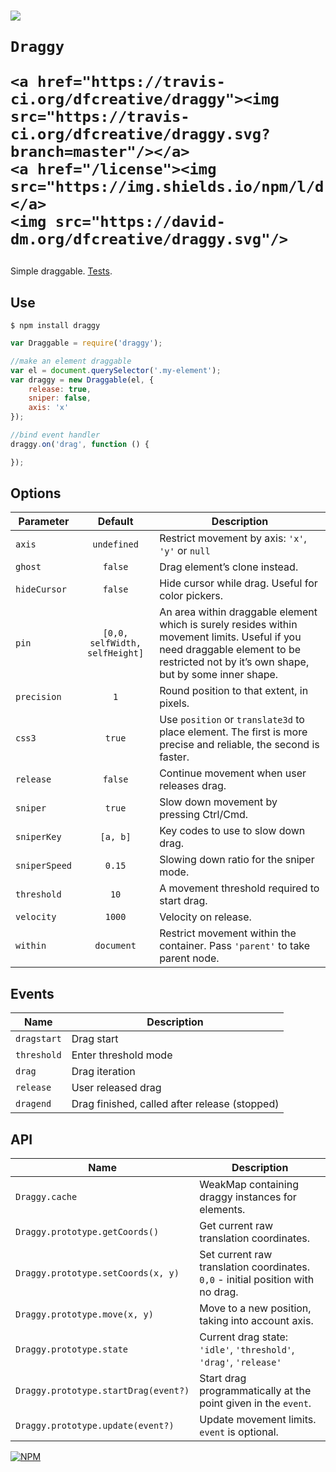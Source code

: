 <h1>
	<img src="https://cdn.rawgit.com/dfcreative/draggy/design/logo.png"/><br/>

	Draggy

	<a href="https://travis-ci.org/dfcreative/draggy"><img src="https://travis-ci.org/dfcreative/draggy.svg?branch=master"/></a>
	<a href="/license"><img src="https://img.shields.io/npm/l/draggy.svg"/></a>
	<img src="https://david-dm.org/dfcreative/draggy.svg"/>
</h1>


Simple draggable. [Tests](TODO).


## Use

`$ npm install draggy`

```js
var Draggable = require('draggy');

//make an element draggable
var el = document.querySelector('.my-element');
var draggy = new Draggable(el, {
	release: true,
	sniper: false,
	axis: 'x'
});

//bind event handler
draggy.on('drag', function () {

});
```


## Options

| Parameter | Default | Description |
|---|:---:|---|
| `axis` | `undefined` | Restrict movement by axis: `'x'`, `'y'` or `null`  |
| `ghost` | `false` | Drag element’s clone instead. |
| `hideCursor` | `false` | Hide cursor while drag. Useful for color pickers. |
| `pin` | `[0,0, selfWidth, selfHeight]` | An area within draggable element which is surely resides within movement limits. Useful if you need draggable element to be restricted not by it’s own shape, but by some inner shape. |
| `precision` | `1` | Round position to that extent, in pixels. |
| `css3` | `true` | Use `position` or `translate3d` to place element. The first is more precise and reliable, the second is faster. |
| `release` | `false` | Continue movement when user releases drag. |
| `sniper` | `true` | Slow down movement by pressing Ctrl/Cmd. |
| `sniperKey` | `[a, b]` | Key codes to use to slow down drag. |
| `sniperSpeed` | `0.15` | Slowing down ratio for the sniper mode. |
| `threshold` | `10` | A movement threshold required to start drag. |
| `velocity` | `1000` | Velocity on release. |
| `within` | `document` | Restrict movement within the container. Pass `'parent'` to take parent node. |


## Events

| Name | Description |
|---|---|
| `dragstart` | Drag start |
| `threshold` | Enter threshold mode |
| `drag` | Drag iteration |
| `release` | User released drag |
| `dragend` | Drag finished, called after release (stopped) |


## API

| Name | Description |
|---|---|
| `Draggy.cache` | WeakMap containing draggy instances for elements.  |
| `Draggy.prototype.getCoords()` | Get current raw translation coordinates. |
| `Draggy.prototype.setCoords(x, y)` | Set current raw translation coordinates. `0,0` - initial position with no drag. |
| `Draggy.prototype.move(x, y)` | Move to a new position, taking into account axis. |
| `Draggy.prototype.state` | Current drag state: `'idle'`, `'threshold'`, `'drag'`, `'release'` |
| `Draggy.prototype.startDrag(event?)` | Start drag programmatically at the point given in the `event`. |
| `Draggy.prototype.update(event?)` | Update movement limits. `event` is optional. |


[![NPM](https://nodei.co/npm/draggy.png?downloads=true&downloadRank=true&stars=true)](https://nodei.co/npm/draggy/)